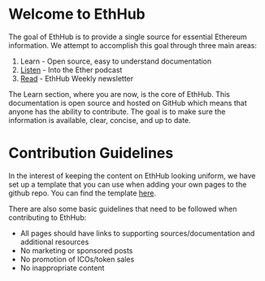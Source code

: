 # Welcome to EthHub

The goal of EthHub is to provide a single source for essential Ethereum information. We attempt to accomplish this goal through three main areas:

1. Learn - Open source, easy to understand documentation
2. [Listen](https://podcast.ethhub.io) - Into the Ether podcast
3. [Read](https://newsletter.ethhub.io) - EthHub Weekly newsletter

The Learn section, where you are now, is the core of EthHub. This documentation is open source and hosted on GitHub which means that anyone has the ability to contribute. The goal is to make sure the information is available, clear, concise, and up to date.

# Contribution Guidelines

In the interest of keeping the content on EthHub looking uniform, we have set up a template that you can use when adding your own pages to the github repo. You can find the template [here](template.md).

There are also some basic guidelines that need to be followed when contributing to EthHub:

* All pages should have links to supporting sources/documentation and additional resources
* No marketing or sponsored posts
* No promotion of ICOs/token sales
* No inappropriate content
